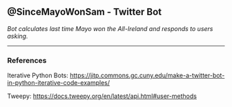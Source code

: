 ## **@SinceMayoWonSam** - Twitter Bot

_Bot calculates last time Mayo won the All-Ireland and responds to users asking._

---

### References

Iterative Python Bots:
https://jitp.commons.gc.cuny.edu/make-a-twitter-bot-in-python-iterative-code-examples/

Tweepy:
https://docs.tweepy.org/en/latest/api.html#user-methods
